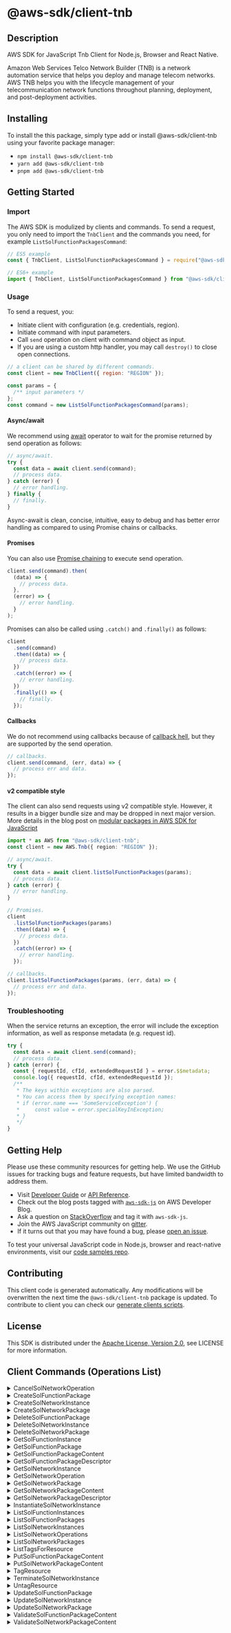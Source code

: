 <!-- generated file, do not edit directly -->

# @aws-sdk/client-tnb

## Description

AWS SDK for JavaScript Tnb Client for Node.js, Browser and React Native.

<p> Amazon Web Services Telco Network Builder (TNB) is a network automation service that helps you deploy and manage telecom networks. AWS TNB helps you with the lifecycle management of your telecommunication network functions throughout planning, deployment, and post-deployment activities.</p>

## Installing

To install the this package, simply type add or install @aws-sdk/client-tnb
using your favorite package manager:

- `npm install @aws-sdk/client-tnb`
- `yarn add @aws-sdk/client-tnb`
- `pnpm add @aws-sdk/client-tnb`

## Getting Started

### Import

The AWS SDK is modulized by clients and commands.
To send a request, you only need to import the `TnbClient` and
the commands you need, for example `ListSolFunctionPackagesCommand`:

```js
// ES5 example
const { TnbClient, ListSolFunctionPackagesCommand } = require("@aws-sdk/client-tnb");
```

```ts
// ES6+ example
import { TnbClient, ListSolFunctionPackagesCommand } from "@aws-sdk/client-tnb";
```

### Usage

To send a request, you:

- Initiate client with configuration (e.g. credentials, region).
- Initiate command with input parameters.
- Call `send` operation on client with command object as input.
- If you are using a custom http handler, you may call `destroy()` to close open connections.

```js
// a client can be shared by different commands.
const client = new TnbClient({ region: "REGION" });

const params = {
  /** input parameters */
};
const command = new ListSolFunctionPackagesCommand(params);
```

#### Async/await

We recommend using [await](https://developer.mozilla.org/en-US/docs/Web/JavaScript/Reference/Operators/await)
operator to wait for the promise returned by send operation as follows:

```js
// async/await.
try {
  const data = await client.send(command);
  // process data.
} catch (error) {
  // error handling.
} finally {
  // finally.
}
```

Async-await is clean, concise, intuitive, easy to debug and has better error handling
as compared to using Promise chains or callbacks.

#### Promises

You can also use [Promise chaining](https://developer.mozilla.org/en-US/docs/Web/JavaScript/Guide/Using_promises#chaining)
to execute send operation.

```js
client.send(command).then(
  (data) => {
    // process data.
  },
  (error) => {
    // error handling.
  }
);
```

Promises can also be called using `.catch()` and `.finally()` as follows:

```js
client
  .send(command)
  .then((data) => {
    // process data.
  })
  .catch((error) => {
    // error handling.
  })
  .finally(() => {
    // finally.
  });
```

#### Callbacks

We do not recommend using callbacks because of [callback hell](http://callbackhell.com/),
but they are supported by the send operation.

```js
// callbacks.
client.send(command, (err, data) => {
  // process err and data.
});
```

#### v2 compatible style

The client can also send requests using v2 compatible style.
However, it results in a bigger bundle size and may be dropped in next major version. More details in the blog post
on [modular packages in AWS SDK for JavaScript](https://aws.amazon.com/blogs/developer/modular-packages-in-aws-sdk-for-javascript/)

```ts
import * as AWS from "@aws-sdk/client-tnb";
const client = new AWS.Tnb({ region: "REGION" });

// async/await.
try {
  const data = await client.listSolFunctionPackages(params);
  // process data.
} catch (error) {
  // error handling.
}

// Promises.
client
  .listSolFunctionPackages(params)
  .then((data) => {
    // process data.
  })
  .catch((error) => {
    // error handling.
  });

// callbacks.
client.listSolFunctionPackages(params, (err, data) => {
  // process err and data.
});
```

### Troubleshooting

When the service returns an exception, the error will include the exception information,
as well as response metadata (e.g. request id).

```js
try {
  const data = await client.send(command);
  // process data.
} catch (error) {
  const { requestId, cfId, extendedRequestId } = error.$$metadata;
  console.log({ requestId, cfId, extendedRequestId });
  /**
   * The keys within exceptions are also parsed.
   * You can access them by specifying exception names:
   * if (error.name === 'SomeServiceException') {
   *     const value = error.specialKeyInException;
   * }
   */
}
```

## Getting Help

Please use these community resources for getting help.
We use the GitHub issues for tracking bugs and feature requests, but have limited bandwidth to address them.

- Visit [Developer Guide](https://docs.aws.amazon.com/sdk-for-javascript/v3/developer-guide/welcome.html)
  or [API Reference](https://docs.aws.amazon.com/AWSJavaScriptSDK/v3/latest/index.html).
- Check out the blog posts tagged with [`aws-sdk-js`](https://aws.amazon.com/blogs/developer/tag/aws-sdk-js/)
  on AWS Developer Blog.
- Ask a question on [StackOverflow](https://stackoverflow.com/questions/tagged/aws-sdk-js) and tag it with `aws-sdk-js`.
- Join the AWS JavaScript community on [gitter](https://gitter.im/aws/aws-sdk-js-v3).
- If it turns out that you may have found a bug, please [open an issue](https://github.com/aws/aws-sdk-js-v3/issues/new/choose).

To test your universal JavaScript code in Node.js, browser and react-native environments,
visit our [code samples repo](https://github.com/aws-samples/aws-sdk-js-tests).

## Contributing

This client code is generated automatically. Any modifications will be overwritten the next time the `@aws-sdk/client-tnb` package is updated.
To contribute to client you can check our [generate clients scripts](https://github.com/aws/aws-sdk-js-v3/tree/main/scripts/generate-clients).

## License

This SDK is distributed under the
[Apache License, Version 2.0](http://www.apache.org/licenses/LICENSE-2.0),
see LICENSE for more information.

## Client Commands (Operations List)

<details>
<summary>
CancelSolNetworkOperation
</summary>

[Command API Reference](https://docs.aws.amazon.com/AWSJavaScriptSDK/v3/latest/clients/client-tnb/classes/cancelsolnetworkoperationcommand.html) / [Input](https://docs.aws.amazon.com/AWSJavaScriptSDK/v3/latest/clients/client-tnb/interfaces/cancelsolnetworkoperationcommandinput.html) / [Output](https://docs.aws.amazon.com/AWSJavaScriptSDK/v3/latest/clients/client-tnb/interfaces/cancelsolnetworkoperationcommandoutput.html)

</details>
<details>
<summary>
CreateSolFunctionPackage
</summary>

[Command API Reference](https://docs.aws.amazon.com/AWSJavaScriptSDK/v3/latest/clients/client-tnb/classes/createsolfunctionpackagecommand.html) / [Input](https://docs.aws.amazon.com/AWSJavaScriptSDK/v3/latest/clients/client-tnb/interfaces/createsolfunctionpackagecommandinput.html) / [Output](https://docs.aws.amazon.com/AWSJavaScriptSDK/v3/latest/clients/client-tnb/interfaces/createsolfunctionpackagecommandoutput.html)

</details>
<details>
<summary>
CreateSolNetworkInstance
</summary>

[Command API Reference](https://docs.aws.amazon.com/AWSJavaScriptSDK/v3/latest/clients/client-tnb/classes/createsolnetworkinstancecommand.html) / [Input](https://docs.aws.amazon.com/AWSJavaScriptSDK/v3/latest/clients/client-tnb/interfaces/createsolnetworkinstancecommandinput.html) / [Output](https://docs.aws.amazon.com/AWSJavaScriptSDK/v3/latest/clients/client-tnb/interfaces/createsolnetworkinstancecommandoutput.html)

</details>
<details>
<summary>
CreateSolNetworkPackage
</summary>

[Command API Reference](https://docs.aws.amazon.com/AWSJavaScriptSDK/v3/latest/clients/client-tnb/classes/createsolnetworkpackagecommand.html) / [Input](https://docs.aws.amazon.com/AWSJavaScriptSDK/v3/latest/clients/client-tnb/interfaces/createsolnetworkpackagecommandinput.html) / [Output](https://docs.aws.amazon.com/AWSJavaScriptSDK/v3/latest/clients/client-tnb/interfaces/createsolnetworkpackagecommandoutput.html)

</details>
<details>
<summary>
DeleteSolFunctionPackage
</summary>

[Command API Reference](https://docs.aws.amazon.com/AWSJavaScriptSDK/v3/latest/clients/client-tnb/classes/deletesolfunctionpackagecommand.html) / [Input](https://docs.aws.amazon.com/AWSJavaScriptSDK/v3/latest/clients/client-tnb/interfaces/deletesolfunctionpackagecommandinput.html) / [Output](https://docs.aws.amazon.com/AWSJavaScriptSDK/v3/latest/clients/client-tnb/interfaces/deletesolfunctionpackagecommandoutput.html)

</details>
<details>
<summary>
DeleteSolNetworkInstance
</summary>

[Command API Reference](https://docs.aws.amazon.com/AWSJavaScriptSDK/v3/latest/clients/client-tnb/classes/deletesolnetworkinstancecommand.html) / [Input](https://docs.aws.amazon.com/AWSJavaScriptSDK/v3/latest/clients/client-tnb/interfaces/deletesolnetworkinstancecommandinput.html) / [Output](https://docs.aws.amazon.com/AWSJavaScriptSDK/v3/latest/clients/client-tnb/interfaces/deletesolnetworkinstancecommandoutput.html)

</details>
<details>
<summary>
DeleteSolNetworkPackage
</summary>

[Command API Reference](https://docs.aws.amazon.com/AWSJavaScriptSDK/v3/latest/clients/client-tnb/classes/deletesolnetworkpackagecommand.html) / [Input](https://docs.aws.amazon.com/AWSJavaScriptSDK/v3/latest/clients/client-tnb/interfaces/deletesolnetworkpackagecommandinput.html) / [Output](https://docs.aws.amazon.com/AWSJavaScriptSDK/v3/latest/clients/client-tnb/interfaces/deletesolnetworkpackagecommandoutput.html)

</details>
<details>
<summary>
GetSolFunctionInstance
</summary>

[Command API Reference](https://docs.aws.amazon.com/AWSJavaScriptSDK/v3/latest/clients/client-tnb/classes/getsolfunctioninstancecommand.html) / [Input](https://docs.aws.amazon.com/AWSJavaScriptSDK/v3/latest/clients/client-tnb/interfaces/getsolfunctioninstancecommandinput.html) / [Output](https://docs.aws.amazon.com/AWSJavaScriptSDK/v3/latest/clients/client-tnb/interfaces/getsolfunctioninstancecommandoutput.html)

</details>
<details>
<summary>
GetSolFunctionPackage
</summary>

[Command API Reference](https://docs.aws.amazon.com/AWSJavaScriptSDK/v3/latest/clients/client-tnb/classes/getsolfunctionpackagecommand.html) / [Input](https://docs.aws.amazon.com/AWSJavaScriptSDK/v3/latest/clients/client-tnb/interfaces/getsolfunctionpackagecommandinput.html) / [Output](https://docs.aws.amazon.com/AWSJavaScriptSDK/v3/latest/clients/client-tnb/interfaces/getsolfunctionpackagecommandoutput.html)

</details>
<details>
<summary>
GetSolFunctionPackageContent
</summary>

[Command API Reference](https://docs.aws.amazon.com/AWSJavaScriptSDK/v3/latest/clients/client-tnb/classes/getsolfunctionpackagecontentcommand.html) / [Input](https://docs.aws.amazon.com/AWSJavaScriptSDK/v3/latest/clients/client-tnb/interfaces/getsolfunctionpackagecontentcommandinput.html) / [Output](https://docs.aws.amazon.com/AWSJavaScriptSDK/v3/latest/clients/client-tnb/interfaces/getsolfunctionpackagecontentcommandoutput.html)

</details>
<details>
<summary>
GetSolFunctionPackageDescriptor
</summary>

[Command API Reference](https://docs.aws.amazon.com/AWSJavaScriptSDK/v3/latest/clients/client-tnb/classes/getsolfunctionpackagedescriptorcommand.html) / [Input](https://docs.aws.amazon.com/AWSJavaScriptSDK/v3/latest/clients/client-tnb/interfaces/getsolfunctionpackagedescriptorcommandinput.html) / [Output](https://docs.aws.amazon.com/AWSJavaScriptSDK/v3/latest/clients/client-tnb/interfaces/getsolfunctionpackagedescriptorcommandoutput.html)

</details>
<details>
<summary>
GetSolNetworkInstance
</summary>

[Command API Reference](https://docs.aws.amazon.com/AWSJavaScriptSDK/v3/latest/clients/client-tnb/classes/getsolnetworkinstancecommand.html) / [Input](https://docs.aws.amazon.com/AWSJavaScriptSDK/v3/latest/clients/client-tnb/interfaces/getsolnetworkinstancecommandinput.html) / [Output](https://docs.aws.amazon.com/AWSJavaScriptSDK/v3/latest/clients/client-tnb/interfaces/getsolnetworkinstancecommandoutput.html)

</details>
<details>
<summary>
GetSolNetworkOperation
</summary>

[Command API Reference](https://docs.aws.amazon.com/AWSJavaScriptSDK/v3/latest/clients/client-tnb/classes/getsolnetworkoperationcommand.html) / [Input](https://docs.aws.amazon.com/AWSJavaScriptSDK/v3/latest/clients/client-tnb/interfaces/getsolnetworkoperationcommandinput.html) / [Output](https://docs.aws.amazon.com/AWSJavaScriptSDK/v3/latest/clients/client-tnb/interfaces/getsolnetworkoperationcommandoutput.html)

</details>
<details>
<summary>
GetSolNetworkPackage
</summary>

[Command API Reference](https://docs.aws.amazon.com/AWSJavaScriptSDK/v3/latest/clients/client-tnb/classes/getsolnetworkpackagecommand.html) / [Input](https://docs.aws.amazon.com/AWSJavaScriptSDK/v3/latest/clients/client-tnb/interfaces/getsolnetworkpackagecommandinput.html) / [Output](https://docs.aws.amazon.com/AWSJavaScriptSDK/v3/latest/clients/client-tnb/interfaces/getsolnetworkpackagecommandoutput.html)

</details>
<details>
<summary>
GetSolNetworkPackageContent
</summary>

[Command API Reference](https://docs.aws.amazon.com/AWSJavaScriptSDK/v3/latest/clients/client-tnb/classes/getsolnetworkpackagecontentcommand.html) / [Input](https://docs.aws.amazon.com/AWSJavaScriptSDK/v3/latest/clients/client-tnb/interfaces/getsolnetworkpackagecontentcommandinput.html) / [Output](https://docs.aws.amazon.com/AWSJavaScriptSDK/v3/latest/clients/client-tnb/interfaces/getsolnetworkpackagecontentcommandoutput.html)

</details>
<details>
<summary>
GetSolNetworkPackageDescriptor
</summary>

[Command API Reference](https://docs.aws.amazon.com/AWSJavaScriptSDK/v3/latest/clients/client-tnb/classes/getsolnetworkpackagedescriptorcommand.html) / [Input](https://docs.aws.amazon.com/AWSJavaScriptSDK/v3/latest/clients/client-tnb/interfaces/getsolnetworkpackagedescriptorcommandinput.html) / [Output](https://docs.aws.amazon.com/AWSJavaScriptSDK/v3/latest/clients/client-tnb/interfaces/getsolnetworkpackagedescriptorcommandoutput.html)

</details>
<details>
<summary>
InstantiateSolNetworkInstance
</summary>

[Command API Reference](https://docs.aws.amazon.com/AWSJavaScriptSDK/v3/latest/clients/client-tnb/classes/instantiatesolnetworkinstancecommand.html) / [Input](https://docs.aws.amazon.com/AWSJavaScriptSDK/v3/latest/clients/client-tnb/interfaces/instantiatesolnetworkinstancecommandinput.html) / [Output](https://docs.aws.amazon.com/AWSJavaScriptSDK/v3/latest/clients/client-tnb/interfaces/instantiatesolnetworkinstancecommandoutput.html)

</details>
<details>
<summary>
ListSolFunctionInstances
</summary>

[Command API Reference](https://docs.aws.amazon.com/AWSJavaScriptSDK/v3/latest/clients/client-tnb/classes/listsolfunctioninstancescommand.html) / [Input](https://docs.aws.amazon.com/AWSJavaScriptSDK/v3/latest/clients/client-tnb/interfaces/listsolfunctioninstancescommandinput.html) / [Output](https://docs.aws.amazon.com/AWSJavaScriptSDK/v3/latest/clients/client-tnb/interfaces/listsolfunctioninstancescommandoutput.html)

</details>
<details>
<summary>
ListSolFunctionPackages
</summary>

[Command API Reference](https://docs.aws.amazon.com/AWSJavaScriptSDK/v3/latest/clients/client-tnb/classes/listsolfunctionpackagescommand.html) / [Input](https://docs.aws.amazon.com/AWSJavaScriptSDK/v3/latest/clients/client-tnb/interfaces/listsolfunctionpackagescommandinput.html) / [Output](https://docs.aws.amazon.com/AWSJavaScriptSDK/v3/latest/clients/client-tnb/interfaces/listsolfunctionpackagescommandoutput.html)

</details>
<details>
<summary>
ListSolNetworkInstances
</summary>

[Command API Reference](https://docs.aws.amazon.com/AWSJavaScriptSDK/v3/latest/clients/client-tnb/classes/listsolnetworkinstancescommand.html) / [Input](https://docs.aws.amazon.com/AWSJavaScriptSDK/v3/latest/clients/client-tnb/interfaces/listsolnetworkinstancescommandinput.html) / [Output](https://docs.aws.amazon.com/AWSJavaScriptSDK/v3/latest/clients/client-tnb/interfaces/listsolnetworkinstancescommandoutput.html)

</details>
<details>
<summary>
ListSolNetworkOperations
</summary>

[Command API Reference](https://docs.aws.amazon.com/AWSJavaScriptSDK/v3/latest/clients/client-tnb/classes/listsolnetworkoperationscommand.html) / [Input](https://docs.aws.amazon.com/AWSJavaScriptSDK/v3/latest/clients/client-tnb/interfaces/listsolnetworkoperationscommandinput.html) / [Output](https://docs.aws.amazon.com/AWSJavaScriptSDK/v3/latest/clients/client-tnb/interfaces/listsolnetworkoperationscommandoutput.html)

</details>
<details>
<summary>
ListSolNetworkPackages
</summary>

[Command API Reference](https://docs.aws.amazon.com/AWSJavaScriptSDK/v3/latest/clients/client-tnb/classes/listsolnetworkpackagescommand.html) / [Input](https://docs.aws.amazon.com/AWSJavaScriptSDK/v3/latest/clients/client-tnb/interfaces/listsolnetworkpackagescommandinput.html) / [Output](https://docs.aws.amazon.com/AWSJavaScriptSDK/v3/latest/clients/client-tnb/interfaces/listsolnetworkpackagescommandoutput.html)

</details>
<details>
<summary>
ListTagsForResource
</summary>

[Command API Reference](https://docs.aws.amazon.com/AWSJavaScriptSDK/v3/latest/clients/client-tnb/classes/listtagsforresourcecommand.html) / [Input](https://docs.aws.amazon.com/AWSJavaScriptSDK/v3/latest/clients/client-tnb/interfaces/listtagsforresourcecommandinput.html) / [Output](https://docs.aws.amazon.com/AWSJavaScriptSDK/v3/latest/clients/client-tnb/interfaces/listtagsforresourcecommandoutput.html)

</details>
<details>
<summary>
PutSolFunctionPackageContent
</summary>

[Command API Reference](https://docs.aws.amazon.com/AWSJavaScriptSDK/v3/latest/clients/client-tnb/classes/putsolfunctionpackagecontentcommand.html) / [Input](https://docs.aws.amazon.com/AWSJavaScriptSDK/v3/latest/clients/client-tnb/interfaces/putsolfunctionpackagecontentcommandinput.html) / [Output](https://docs.aws.amazon.com/AWSJavaScriptSDK/v3/latest/clients/client-tnb/interfaces/putsolfunctionpackagecontentcommandoutput.html)

</details>
<details>
<summary>
PutSolNetworkPackageContent
</summary>

[Command API Reference](https://docs.aws.amazon.com/AWSJavaScriptSDK/v3/latest/clients/client-tnb/classes/putsolnetworkpackagecontentcommand.html) / [Input](https://docs.aws.amazon.com/AWSJavaScriptSDK/v3/latest/clients/client-tnb/interfaces/putsolnetworkpackagecontentcommandinput.html) / [Output](https://docs.aws.amazon.com/AWSJavaScriptSDK/v3/latest/clients/client-tnb/interfaces/putsolnetworkpackagecontentcommandoutput.html)

</details>
<details>
<summary>
TagResource
</summary>

[Command API Reference](https://docs.aws.amazon.com/AWSJavaScriptSDK/v3/latest/clients/client-tnb/classes/tagresourcecommand.html) / [Input](https://docs.aws.amazon.com/AWSJavaScriptSDK/v3/latest/clients/client-tnb/interfaces/tagresourcecommandinput.html) / [Output](https://docs.aws.amazon.com/AWSJavaScriptSDK/v3/latest/clients/client-tnb/interfaces/tagresourcecommandoutput.html)

</details>
<details>
<summary>
TerminateSolNetworkInstance
</summary>

[Command API Reference](https://docs.aws.amazon.com/AWSJavaScriptSDK/v3/latest/clients/client-tnb/classes/terminatesolnetworkinstancecommand.html) / [Input](https://docs.aws.amazon.com/AWSJavaScriptSDK/v3/latest/clients/client-tnb/interfaces/terminatesolnetworkinstancecommandinput.html) / [Output](https://docs.aws.amazon.com/AWSJavaScriptSDK/v3/latest/clients/client-tnb/interfaces/terminatesolnetworkinstancecommandoutput.html)

</details>
<details>
<summary>
UntagResource
</summary>

[Command API Reference](https://docs.aws.amazon.com/AWSJavaScriptSDK/v3/latest/clients/client-tnb/classes/untagresourcecommand.html) / [Input](https://docs.aws.amazon.com/AWSJavaScriptSDK/v3/latest/clients/client-tnb/interfaces/untagresourcecommandinput.html) / [Output](https://docs.aws.amazon.com/AWSJavaScriptSDK/v3/latest/clients/client-tnb/interfaces/untagresourcecommandoutput.html)

</details>
<details>
<summary>
UpdateSolFunctionPackage
</summary>

[Command API Reference](https://docs.aws.amazon.com/AWSJavaScriptSDK/v3/latest/clients/client-tnb/classes/updatesolfunctionpackagecommand.html) / [Input](https://docs.aws.amazon.com/AWSJavaScriptSDK/v3/latest/clients/client-tnb/interfaces/updatesolfunctionpackagecommandinput.html) / [Output](https://docs.aws.amazon.com/AWSJavaScriptSDK/v3/latest/clients/client-tnb/interfaces/updatesolfunctionpackagecommandoutput.html)

</details>
<details>
<summary>
UpdateSolNetworkInstance
</summary>

[Command API Reference](https://docs.aws.amazon.com/AWSJavaScriptSDK/v3/latest/clients/client-tnb/classes/updatesolnetworkinstancecommand.html) / [Input](https://docs.aws.amazon.com/AWSJavaScriptSDK/v3/latest/clients/client-tnb/interfaces/updatesolnetworkinstancecommandinput.html) / [Output](https://docs.aws.amazon.com/AWSJavaScriptSDK/v3/latest/clients/client-tnb/interfaces/updatesolnetworkinstancecommandoutput.html)

</details>
<details>
<summary>
UpdateSolNetworkPackage
</summary>

[Command API Reference](https://docs.aws.amazon.com/AWSJavaScriptSDK/v3/latest/clients/client-tnb/classes/updatesolnetworkpackagecommand.html) / [Input](https://docs.aws.amazon.com/AWSJavaScriptSDK/v3/latest/clients/client-tnb/interfaces/updatesolnetworkpackagecommandinput.html) / [Output](https://docs.aws.amazon.com/AWSJavaScriptSDK/v3/latest/clients/client-tnb/interfaces/updatesolnetworkpackagecommandoutput.html)

</details>
<details>
<summary>
ValidateSolFunctionPackageContent
</summary>

[Command API Reference](https://docs.aws.amazon.com/AWSJavaScriptSDK/v3/latest/clients/client-tnb/classes/validatesolfunctionpackagecontentcommand.html) / [Input](https://docs.aws.amazon.com/AWSJavaScriptSDK/v3/latest/clients/client-tnb/interfaces/validatesolfunctionpackagecontentcommandinput.html) / [Output](https://docs.aws.amazon.com/AWSJavaScriptSDK/v3/latest/clients/client-tnb/interfaces/validatesolfunctionpackagecontentcommandoutput.html)

</details>
<details>
<summary>
ValidateSolNetworkPackageContent
</summary>

[Command API Reference](https://docs.aws.amazon.com/AWSJavaScriptSDK/v3/latest/clients/client-tnb/classes/validatesolnetworkpackagecontentcommand.html) / [Input](https://docs.aws.amazon.com/AWSJavaScriptSDK/v3/latest/clients/client-tnb/interfaces/validatesolnetworkpackagecontentcommandinput.html) / [Output](https://docs.aws.amazon.com/AWSJavaScriptSDK/v3/latest/clients/client-tnb/interfaces/validatesolnetworkpackagecontentcommandoutput.html)

</details>
